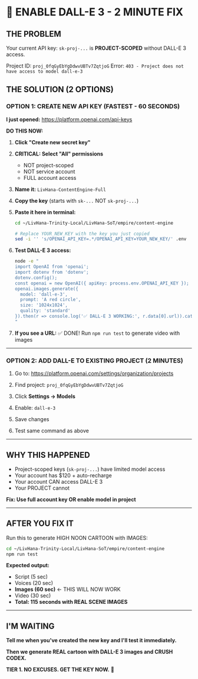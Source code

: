 # 🚨 ENABLE DALL-E 3 - 2 MINUTE FIX

## THE PROBLEM
Your current API key: `sk-proj-...` is **PROJECT-SCOPED** without DALL-E 3 access.

Project ID: `proj_0fqGyEbYgDdwvUBTv7ZqtjoG`
Error: `403 - Project does not have access to model dall-e-3`

## THE SOLUTION (2 OPTIONS)

### OPTION 1: CREATE NEW API KEY (FASTEST - 60 SECONDS)

**I just opened:** https://platform.openai.com/api-keys

**DO THIS NOW:**

1. **Click "Create new secret key"**

2. **CRITICAL: Select "All" permissions**
   - NOT project-scoped
   - NOT service account
   - FULL account access

3. **Name it:** `LivHana-ContentEngine-Full`

4. **Copy the key** (starts with `sk-...` NOT `sk-proj-...`)

5. **Paste it here in terminal:**
   ```bash
   cd ~/LivHana-Trinity-Local/LivHana-SoT/empire/content-engine

   # Replace YOUR_NEW_KEY with the key you just copied
   sed -i '' 's/OPENAI_API_KEY=.*/OPENAI_API_KEY=YOUR_NEW_KEY/' .env
   ```

6. **Test DALL-E 3 access:**
   ```bash
   node -e "
   import OpenAI from 'openai';
   import dotenv from 'dotenv';
   dotenv.config();
   const openai = new OpenAI({ apiKey: process.env.OPENAI_API_KEY });
   openai.images.generate({
     model: 'dall-e-3',
     prompt: 'A red circle',
     size: '1024x1024',
     quality: 'standard'
   }).then(r => console.log('✅ DALL-E 3 WORKING:', r.data[0].url)).catch(e => console.error('❌', e.message));
   "
   ```

7. **If you see a URL:** ✅ DONE! Run `npm run test` to generate video with images

---

### OPTION 2: ADD DALL-E TO EXISTING PROJECT (2 MINUTES)

1. Go to: https://platform.openai.com/settings/organization/projects

2. Find project: `proj_0fqGyEbYgDdwvUBTv7ZqtjoG`

3. Click **Settings → Models**

4. Enable: `dall-e-3`

5. Save changes

6. Test same command as above

---

## WHY THIS HAPPENED

- Project-scoped keys (`sk-proj-...`) have limited model access
- Your account has $120 + auto-recharge
- Your account CAN access DALL-E 3
- Your PROJECT cannot

**Fix: Use full account key OR enable model in project**

---

## AFTER YOU FIX IT

Run this to generate HIGH NOON CARTOON with IMAGES:

```bash
cd ~/LivHana-Trinity-Local/LivHana-SoT/empire/content-engine
npm run test
```

**Expected output:**
- Script (5 sec)
- Voices (20 sec)
- **Images (60 sec)** ← THIS WILL NOW WORK
- Video (30 sec)
- **Total: 115 seconds with REAL SCENE IMAGES**

---

## I'M WAITING

**Tell me when you've created the new key and I'll test it immediately.**

**Then we generate REAL cartoon with DALL-E 3 images and CRUSH CODEX.**

**TIER 1. NO EXCUSES. GET THE KEY NOW.** 🔑
